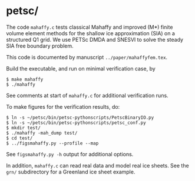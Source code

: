 petsc/
======

The code `mahaffy.c` tests classical Mahaffy and improved (M*) finite volume
element methods for the shallow ice approximation (SIA) on a structured Q1 grid.
We use PETSc DMDA and SNESVI to solve the steady SIA free boundary problem.

This code is documented by manuscript `../paper/mahaffyfem.tex`.

Build the executable, and run on minimal verification case, by

    $ make mahaffy
    $ ./mahaffy

See comments at start of `mahaffy.c` for additional verification runs.

To make figures for the verification results, do:

    $ ln -s ~/petsc/bin/petsc-pythonscripts/PetscBinaryIO.py
    $ ln -s ~/petsc/bin/petsc-pythonscripts/petsc_conf.py
    $ mkdir test/
    $ ./mahaffy -mah_dump test/
    $ cd test/
    $ ../figsmahaffy.py --profile --map

See `figsmahaffy.py -h` output for additional options.

In addition, `mahaffy.c` can read real data and model real ice sheets.  See
the `grn/` subdirectory for a Greenland ice sheet example.
